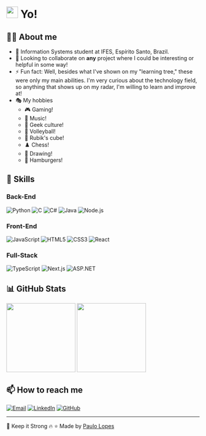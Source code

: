 # <img src="https://media.giphy.com/media/hvRJCLFzcasrR4ia7z/giphy.gif" width="30px"> Yo! 

## 👨‍💻 About me

- 🔭 Information Systems student at IFES, Espírito Santo, Brazil.
- 👯 Looking to collaborate on **any** project where I could be interesting or helpful in some way!
- ⚡ Fun fact: Well, besides what I've shown on my "learning tree," these were only my main abilities. I'm very curious about the technology field, so anything that shows up on my radar, I'm willing to learn and improve at!
- 🎭 My hobbies
  - 🎮 Gaming!
  - 🎵 Music!
  - 🦸 Geek culture!
  - 🏐 Volleyball!
  - 🧩 Rubik's cube!
  - ♟️ Chess!
  - 🎨 Drawing!
  - 🍔 Hamburgers!

## 🚀 Skills

### Back-End
![Python](https://img.shields.io/badge/-Python-3776AB?style=flat&logo=python&logoColor=white)
![C](https://img.shields.io/badge/-C-A8B9CC?style=flat&logo=c&logoColor=black)
![C#](https://img.shields.io/badge/-C%23-239120?style=flat&logo=c-sharp&logoColor=white)
![Java](https://img.shields.io/badge/-Java-007396?style=flat&logo=java&logoColor=white)
![Node.js](https://img.shields.io/badge/-Node.js-339933?style=flat&logo=node.js&logoColor=white)

### Front-End
![JavaScript](https://img.shields.io/badge/-JavaScript-F7DF1E?style=flat&logo=javascript&logoColor=black)
![HTML5](https://img.shields.io/badge/-HTML5-E34F26?style=flat&logo=html5&logoColor=white)
![CSS3](https://img.shields.io/badge/-CSS3-1572B6?style=flat&logo=css3&logoColor=white)
![React](https://img.shields.io/badge/-React-61DAFB?style=flat&logo=react&logoColor=black)

### Full-Stack
![TypeScript](https://img.shields.io/badge/-TypeScript-3178C6?style=flat&logo=typescript&logoColor=white)
![Next.js](https://img.shields.io/badge/-Next.js-000000?style=flat&logo=next.js&logoColor=white)
![ASP.NET](https://img.shields.io/badge/-ASP.NET-512BD4?style=flat&logo=dotnet&logoColor=white)

## 📊 GitHub Stats

<img height="180em" src="https://github-readme-stats.vercel.app/api?username=PauloYo&show_icons=true&theme=dracula&include_all_commits=true&count_private=true"/>
<img height="180em" src="https://github-readme-stats.vercel.app/api/top-langs/?username=PauloYo&layout=compact&langs_count=7&theme=dracula"/>

## 📫 How to reach me

[![Email](https://img.shields.io/badge/-Email-D14836?style=flat&logo=gmail&logoColor=white)](mailto:paulosousasancheslopes@gmail.com)
[![LinkedIn](https://img.shields.io/badge/-LinkedIn-0077B5?style=flat&logo=linkedin&logoColor=white)](https://www.linkedin.com/in/paulosslopes/)
[![GitHub](https://img.shields.io/badge/-GitHub-181717?style=flat&logo=github&logoColor=white)](https://github.com/PauloYo)

---

💪 Keep it Strong 🔥
⭐️ Made by [Paulo Lopes](https://github.com/PauloYo)
